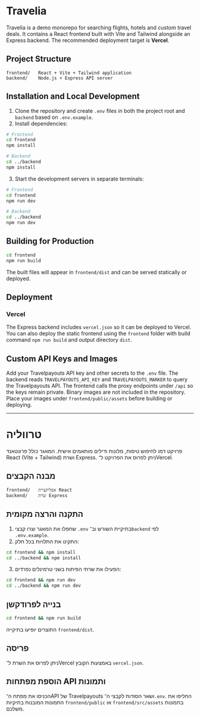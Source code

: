 # Travelia

Travelia is a demo monorepo for searching flights, hotels and custom travel deals. It contains a React frontend built with Vite and Tailwind alongside an Express backend. The recommended deployment target is **Vercel**.

## Project Structure

```
frontend/   React + Vite + Tailwind application
backend/    Node.js + Express API server
```

## Installation and Local Development

1. Clone the repository and create `.env` files in both the project root and `backend` based on `.env.example`.
2. Install dependencies:

```bash
# Frontend
cd frontend
npm install

# Backend
cd ../backend
npm install
```

3. Start the development servers in separate terminals:

```bash
# Frontend
cd frontend
npm run dev

# Backend
cd ../backend
npm run dev
```

## Building for Production

```bash
cd frontend
npm run build
```

The built files will appear in `frontend/dist` and can be served statically or deployed.

## Deployment

### Vercel

The Express backend includes `vercel.json` so it can be deployed to Vercel. You can also deploy the static frontend using the `frontend` folder with build command `npm run build` and output directory `dist`.

## Custom API Keys and Images

Add your Travelpayouts API key and other secrets to the `.env` file. The backend reads `TRAVELPAYOUTS_API_KEY` and `TRAVELPAYOUTS_MARKER` to query the Travelpayouts API. The frontend calls the proxy endpoints under `/api` so the keys remain private. Binary images are not included in the repository. Place your images under `frontend/public/assets` before building or deploying.

---

# טרווליה

פרויקט דמו לחיפוש טיסות, מלונות ודילים מותאמים אישית. המאגר כולל פרונטאנד React (Vite + Tailwind) ושרת Express. ניתן לפרוס את הפרויקט ל־Vercel.

## מבנה הקבצים

```
frontend/   אפליקציית React
backend/    שרת Express
```

## התקנה והרצה מקומית

1. שחפלו את המאגר וצרו קבצי `.env` בתיקיית השורש וב־`backend` לפי `.env.example`.
2. התקינו את התלויות בכל חלק:

```bash
cd frontend && npm install
cd ../backend && npm install
```

3. הפעילו את שרתי הפיתוח בשני טרמינלים נפרדים:

```bash
cd frontend && npm run dev
cd ../backend && npm run dev
```

## בנייה לפרודקשן

```bash
cd frontend && npm run build
```

התוצרים יופיעו בתיקייה `frontend/dist`.

## פריסה

ניתן לפרוס את השרת ל־Vercel באמצעות הקובץ `vercel.json`.

## הוספת מפתחות API ותמונות

הכניסו את מפתח ה־API של Travelpayouts ושאר הסודות לקבצי ה־`.env`. החליפו את התמונות המובנות בתיקיות `frontend/public` או `frontend/src/assets` בתמונות משלכם.
